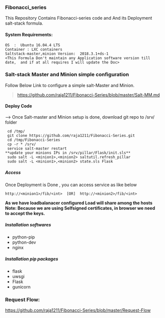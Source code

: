 ### Fibonacci_series

This Repository Contains Fibonacci-series code and And its Deployment salt-stack formula.

#### System Requirements:
```
OS  :  Ubuntu 16.04.4 LTS
Container : LXC containers
Saltstack-master,minion Version:  2018.3.1+ds-1
<This Formula Don't maintain any Application software version till date,  and if at all requires I will update the Doc>

```
### Salt-stack Master and Minion simple configuration

Follow Below Link to configure a simple salt-Master and Minion.

> https://github.com/raja1211/Fibonacci-Series/blob/master/Salt-MM.md

#### Deploy Code

--> Once Salt-master and Minion setup is done, download git repo to /srv/ folder
```
 cd /tmp/
 git clone https://github.com/raja1211/Fibonacci-Series.git
 cd /tmp/Fibonacci-Series
 cp -r * /srv/
 service salt-master restart
**update your minions IPs in /srv/pillar/Flask/init.sls**
 sudo salt -L <minion1>,<minion2> saltutil.refresh_pillar
 sudo salt -L <minion1>,<minion2> state.sls Flask
```
##### Access
Once Deployment is Done , you can access service as like below

``` http://<minion1>/fib/<int>  [OR]  http://<minion2>/fib/<int> ```
   
**As we have loadbalanacer configured Load will share among the hosts**
**Note: Because we are using Selfsigned certificates, in browser we need to accept the keys.**

##### Installation softwares
   - python-pip
   - python-dev
   - nginx
   
##### Installation pip packages
  - flask
  - uwsgi
  - Flask
  - gunicorn

### Request Flow:

https://github.com/raja1211/Fibonacci-Series/blob/master/Request-Flow

